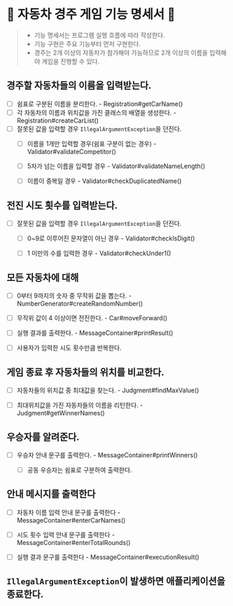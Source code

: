 # 🚗 자동차 경주 게임 기능 명세서 🏁

> - 기능 명세서는 프로그램 실행 흐름에 따라 작성한다.
> - 기능 구현은 주요 기능부터 먼저 구현한다.
> - 경주는 2개 이상의 자동차가 참가해야 가능하므로 2개 이상의 이름을 입력해야 게임을 진행할 수 있다.


## 경주할 자동차들의 이름을 입력받는다.
- [ ] 쉼표로 구분된 이름을 분리한다. - Registration#getCarName()
- [ ] 각 자동차의 이름과 위치값을 가진 클래스의 배열을 생성한다. - Registration#createCarList()
- [ ] 잘못된 값을 입력할 경우 `IllegalArgumentException`을 던진다.
  - [ ] 이름을 1개만 입력할 경우(쉼표 구분이 없는 경우) - Validator#validateCompetitor()
  - [ ] 5자가 넘는 이름을 입력할 경우 - Validator#validateNameLength()
  - [ ] 이름이 중복일 경우 - Validator#checkDuplicatedName()


## 전진 시도 횟수를 입력받는다.
- [ ] 잘못된 값을 입력할 경우 `IllegalArgumentException`을 던진다.
  - [ ] 0~9로 이루어진 문자열이 아닌 경우 - Validator#checkIsDigit()
  - [ ] 1 미만의 수를 입력한 경우 - Validator#checkUnder1()


## 모든 자동차에 대해
  - [ ] 0부터 9까지의 숫자 중 무작위 값을 뽑는다. - NumberGenerator#createRandomNumber()
  - [ ] 무작위 값이 4 이상이면 전진한다. - Car#moveForward()
  - [ ] 실행 결과를 출력한다. - MessageContainer#printResult()
  - [ ] 사용자가 입력한 시도 횟수만큼 반복한다.


## 게임 종료 후 자동차들의 위치를 비교한다.
  - [ ] 자동차들의 위치값 중 최대값을 찾는다. - Judgment#findMaxValue()
  - [ ] 최대위치값을 가진 자동차들의 이름을 리턴한다. - Judgment#getWinnerNames()


## 우승자를 알려준다.
  - [ ] 우승자 안내 문구를 출력한다. - MessageContainer#printWinners()
    - [ ] 공동 우승자는 쉼표로 구분하여 출력한다.


## 안내 메시지를 출력한다
- [ ] 자동차 이름 입력 안내 문구를 출력한다 - MessageContainer#enterCarNames()
- [ ] 시도 횟수 입력 안내 문구를 출력한다 - MessageContainer#enterTotalRounds()
- [ ] 실행 결과 문구를 출력한다 - MessageContainer#executionResult()


## `IllegalArgumentException`이 발생하면 애플리케이션을 종료한다.